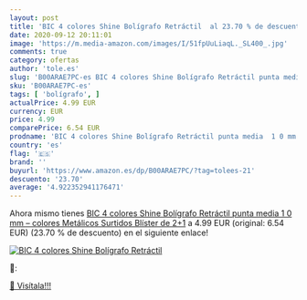 ```yaml
---
layout: post
title: 'BIC 4 colores Shine Bolígrafo Retráctil  al 23.70 % de descuento'
date: 2020-09-12 20:11:01
image: 'https://m.media-amazon.com/images/I/51fpUuLiaqL._SL400_.jpg'
comments: true
category: ofertas
author: 'tole.es'
slug: 'B00ARAE7PC-es BIC 4 colores Shine Bolígrafo Retráctil punta media 1 0 mm...'
sku: 'B00ARAE7PC-es'
tags: [ 'bolígrafo', ]
actualPrice: 4.99 EUR
currency: EUR
price: 4.99
comparePrice: 6.54 EUR
prodname: 'BIC 4 colores Shine Bolígrafo Retráctil punta media  1 0 mm  – colores Metálicos Surtidos  Blíster de 2+1'
country: 'es'
flag: '🇪🇸'
brand: ''
buyurl: 'https://www.amazon.es/dp/B00ARAE7PC/?tag=tolees-21'
descuento: '23.70'
average: '4.922352941176471'
---
```


Ahora mismo tienes [BIC 4 colores Shine Bolígrafo Retráctil punta media  1 0 mm  – colores Metálicos Surtidos  Blíster de 2+1](https://www.amazon.es/dp/B00ARAE7PC/?tag=tolees-21) a 4.99 EUR (original: 6.54 EUR) (23.70 %  de descuento) en el siguiente enlace!

[![BIC 4 colores Shine Bolígrafo Retráctil ](https://m.media-amazon.com/images/I/51fpUuLiaqL._SL400_.jpg)](https://www.amazon.es/dp/B00ARAE7PC/?tag=tolees-21)

🔎:


[🛒 Visítala!!!](https://www.amazon.es/dp/B00ARAE7PC/?tag=tolees-21)
